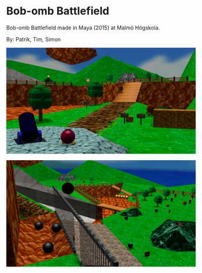 ﻿# Bob-omb Battlefield

Bob-omb Battlefield made in Maya (2015) at Malmö Högskola.

By:
Patrik,
Tim,
Simon

![ScreenShot](https://raw.githubusercontent.com/ThaH3lper/Modellering_MAH/master/Bomb%20omb%20battlefield/images/StartOverview.png)

![ScreenShot](https://raw.githubusercontent.com/ThaH3lper/Modellering_MAH/master/Bomb%20omb%20battlefield/images/RollingStones.png)
